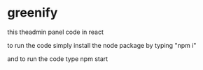 # greenify

this theadmin panel code in react 

to run the code simply install the node package by typing "npm i"

and to run the code type npm start
